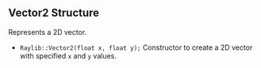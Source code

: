 ## Vector2 Structure

Represents a 2D vector.

- `Raylib::Vector2(float x, float y);`
  Constructor to create a 2D vector with specified `x` and `y` values.
